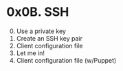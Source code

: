 # 0x0B. SSH
0. Use a private key
1. Create an SSH key pair
2. Client configuration file
3. Let me in!
4. Client configuration file (w/Puppet)
